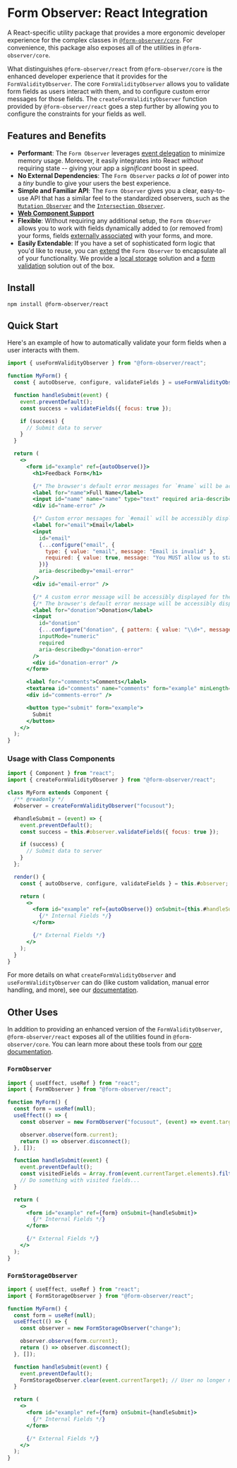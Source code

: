 # Form Observer: React Integration

A React-specific utility package that provides a more ergonomic developer experience for the complex classes in [`@form-observer/core`](https://www.npmjs.com/package/@form-observer/core). For convenience, this package also exposes all of the utilities in `@form-observer/core`.

What distinguishes `@form-observer/react` from `@form-observer/core` is the enhanced developer experience that it provides for the `FormValidityObserver`. The core `FormValidityObserver` allows you to validate form fields as users interact with them, and to configure custom error messages for those fields. The `createFormValidityObserver` function provided by `@form-observer/react` goes a step further by allowing you to configure the constraints for your fields as well.

## Features and Benefits

<!--
  Note: This section should have the benefits listed in `@form-observer/core`, but the details should be catered to React.
-->

- **Performant**: The `Form Observer` leverages [event delegation](https://gomakethings.com/why-is-javascript-event-delegation-better-than-attaching-events-to-each-element/) to minimize memory usage. Moreover, it easily integrates into React _without_ requiring state -- giving your app a _significant_ boost in speed.
- **No External Dependencies**: The `Form Observer` packs _a lot_ of power into a _tiny_ bundle to give your users the best experience.
- **Simple and Familiar API**: The `Form Observer` gives you a clear, easy-to-use API that has a similar feel to the standardized observers, such as the [`Mutation Observer`](https://developer.mozilla.org/en-US/docs/Web/API/MutationObserver) and the [`Intersection Observer`](https://developer.mozilla.org/en-US/docs/Web/API/IntersectionObserver).
- [**Web Component Support**](https://developer.mozilla.org/en-US/docs/Web/API/Web_components)
- **Flexible**: Without requiring any additional setup, the `Form Observer` allows you to work with fields dynamically added to (or removed from) your forms, fields [externally associated](https://developer.mozilla.org/en-US/docs/Web/HTML/Element/input#form) with your forms, and more.
- **Easily Extendable**: If you have a set of sophisticated form logic that you'd like to reuse, you can [extend](https://developer.mozilla.org/en-US/docs/Web/JavaScript/Reference/Classes/extends) the `Form Observer` to encapsulate all of your functionality. We provide a [local storage](https://github.com/enthusiastic-js/form-observer/tree/main/docs/form-storage-observer) solution and a [form validation](https://github.com/enthusiastic-js/form-observer/blob/main/docs/form-validity-observer/integrations/react.md) solution out of the box.

## Install

```
npm install @form-observer/react
```

## Quick Start

Here's an example of how to automatically validate your form fields when a user interacts with them.

```jsx
import { useFormValidityObserver } from "@form-observer/react";

function MyForm() {
  const { autoObserve, configure, validateFields } = useFormValidityObserver("focusout");

  function handleSubmit(event) {
    event.preventDefault();
    const success = validateFields({ focus: true });

    if (success) {
      // Submit data to server
    }
  }

  return (
    <>
      <form id="example" ref={autoObserve()}>
        <h1>Feedback Form</h1>

        {/* The browser's default error messages for `#name` will be accessibly displayed inside `#name-error` */}
        <label for="name">Full Name</label>
        <input id="name" name="name" type="text" required aria-describedby="name-error" />
        <div id="name-error" />

        {/* Custom error messages for `#email` will be accessibly displayed inside `#email-error` */}
        <label for="email">Email</label>
        <input
          id="email"
          {...configure("email", {
            type: { value: "email", message: "Email is invalid" },
            required: { value: true, message: "You MUST allow us to stalk you!" },
          })}
          aria-describedby="email-error"
        />
        <div id="email-error" />

        {/* A custom error message will be accessibly displayed for the `pattern` constraint. */}
        {/* The browser's default error message will be accessibly displayed for the `required` constraint. */}
        <label for="donation">Donation</label>
        <input
          id="donation"
          {...configure("donation", { pattern: { value: "\\d+", message: "Please provide a valid number" } })}
          inputMode="numeric"
          required
          aria-describedby="donation-error"
        />
        <div id="donation-error" />
      </form>

      <label for="comments">Comments</label>
      <textarea id="comments" name="comments" form="example" minLength={30} aria-describedby="comments-error" />
      <div id="comments-error" />

      <button type="submit" form="example">
        Submit
      </button>
    </>
  );
}
```

### Usage with Class Components

```jsx
import { Component } from "react";
import { createFormValidityObserver } from "@form-observer/react";

class MyForm extends Component {
  /** @readonly */
  #observer = createFormValidityObserver("focusout");

  #handleSubmit = (event) => {
    event.preventDefault();
    const success = this.#observer.validateFields({ focus: true });

    if (success) {
      // Submit data to server
    }
  };

  render() {
    const { autoObserve, configure, validateFields } = this.#observer;

    return (
      <>
        <form id="example" ref={autoObserve()} onSubmit={this.#handleSubmit}>
          {/* Internal Fields */}
        </form>

        {/* External Fields */}
      </>
    );
  }
}
```

For more details on what `createFormValidityObserver` and `useFormValidityObserver` can do (like custom validation, manual error handling, and more), see our [documentation](https://github.com/enthusiastic-js/form-observer/blob/main/docs/form-validity-observer/integrations/react.md).

## Other Uses

In addition to providing an enhanced version of the `FormValidityObserver`, `@form-observer/react` exposes all of the utilities found in `@form-observer/core`. You can learn more about these tools from our [core documentation](https://github.com/enthusiastic-js/form-observer/tree/main/docs).

### `FormObserver`

```jsx
import { useEffect, useRef } from "react";
import { FormObserver } from "@form-observer/react";

function MyForm() {
  const form = useRef(null);
  useEffect(() => {
    const observer = new FormObserver("focusout", (event) => event.target.setAttribute("data-visited", String(true)));

    observer.observe(form.current);
    return () => observer.disconnect();
  }, []);

  function handleSubmit(event) {
    event.preventDefault();
    const visitedFields = Array.from(event.currentTarget.elements).filter((e) => e.hasAttribute("data-visited"));
    // Do something with visited fields...
  }

  return (
    <>
      <form id="example" ref={form} onSubmit={handleSubmit}>
        {/* Internal Fields */}
      </form>

      {/* External Fields */}
    </>
  );
}
```

### `FormStorageObserver`

```jsx
import { useEffect, useRef } from "react";
import { FormStorageObserver } from "@form-observer/react";

function MyForm() {
  const form = useRef(null);
  useEffect(() => {
    const observer = new FormStorageObserver("change");

    observer.observe(form.current);
    return () => observer.disconnect();
  }, []);

  function handleSubmit(event) {
    event.preventDefault();
    FormStorageObserver.clear(event.currentTarget); // User no longer needs their progress saved after a form submission
  }

  return (
    <>
      <form id="example" ref={form} onSubmit={handleSubmit}>
        {/* Internal Fields */}
      </form>

      {/* External Fields */}
    </>
  );
}
```
